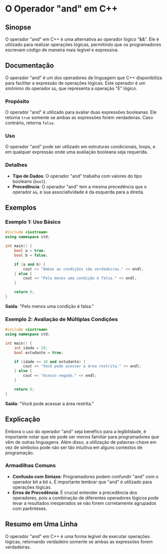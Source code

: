 <!--
Meta Description: # O Operador "and" em C++ ## Sinopse O operador "and" em C++ é uma alternativa ao operador lógico "&&". Ele é utilizado para realizar operações lógica...
Meta Keywords: operador, para, que, uma, pode
-->

# O Operador "and" em C++

## Sinopse
O operador "and" em C++ é uma alternativa ao operador lógico "&&". Ele é utilizado para realizar operações lógicas, permitindo que os programadores escrevam código de maneira mais legível e expressiva.

## Documentação
O operador "and" é um dos operadores de linguagem que C++ disponibiliza para facilitar a expressão de operações lógicas. Este operador é um sinônimo do operador `&&`, que representa a operação "E" lógico.

### Propósito
O operador "and" é utilizado para avaliar duas expressões booleanas. Ele retorna `true` somente se ambas as expressões forem verdadeiras. Caso contrário, retorna `false`.

### Uso
O operador "and" pode ser utilizado em estruturas condicionais, loops, e em qualquer expressão onde uma avaliação booleana seja requerida.

### Detalhes
- **Tipo de Dados**: O operador "and" trabalha com valores do tipo booleano (`bool`).
- **Precedência**: O operador "and" tem a mesma precedência que o operador `&&`, e sua associatividade é da esquerda para a direita.

## Exemplos

### Exemplo 1: Uso Básico
```cpp
#include <iostream>
using namespace std;

int main() {
    bool a = true;
    bool b = false;

    if (a and b) {
        cout << "Ambas as condições são verdadeiras." << endl;
    } else {
        cout << "Pelo menos uma condição é falsa." << endl;
    }

    return 0;
}
```
**Saída**: "Pelo menos uma condição é falsa."

### Exemplo 2: Avaliação de Múltiplas Condições
```cpp
#include <iostream>
using namespace std;

int main() {
    int idade = 20;
    bool estudante = true;

    if (idade >= 18 and estudante) {
        cout << "Você pode acessar a área restrita." << endl;
    } else {
        cout << "Acesso negado." << endl;
    }

    return 0;
}
```
**Saída**: "Você pode acessar a área restrita."

## Explicação
Embora o uso do operador "and" seja benéfico para a legibilidade, é importante notar que ele pode ser menos familiar para programadores que vêm de outras linguagens. Além disso, a utilização de palavras-chave em vez de símbolos pode não ser tão intuitiva em alguns contextos de programação.

### Armadilhas Comuns
- **Confusão com Sintaxe**: Programadores podem confundir "and" com o operador bit a bit `&`. É importante lembrar que "and" é utilizado para operações lógicas.
- **Erros de Precedência**: É crucial entender a precedência dos operadores, pois a combinação de diferentes operadores lógicos pode levar a resultados inesperados se não forem corretamente agrupados com parênteses.

## Resumo em Uma Linha
O operador "and" em C++ é uma forma legível de executar operações lógicas, retornando verdadeiro somente se ambas as expressões forem verdadeiras.